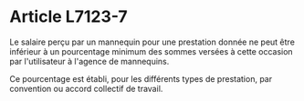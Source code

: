 # Article L7123-7

Le salaire perçu par un mannequin pour une prestation donnée ne peut être inférieur à un pourcentage minimum des sommes versées à cette occasion par l'utilisateur à l'agence de mannequins.

Ce pourcentage est établi, pour les différents types de prestation, par convention ou accord collectif de travail.
